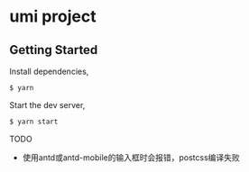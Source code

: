 # umi project

## Getting Started

Install dependencies,

```bash
$ yarn
```

Start the dev server,

```bash
$ yarn start
```
TODO
- 使用antd或antd-mobile的输入框时会报错，postcss编译失败
